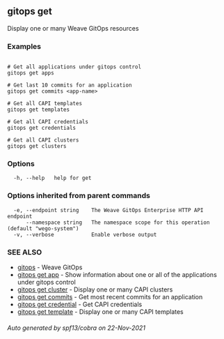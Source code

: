 ## gitops get

Display one or many Weave GitOps resources

### Examples

```

# Get all applications under gitops control
gitops get apps

# Get last 10 commits for an application
gitops get commits <app-name>

# Get all CAPI templates
gitops get templates

# Get all CAPI credentials
gitops get credentials

# Get all CAPI clusters
gitops get clusters
```

### Options

```
  -h, --help   help for get
```

### Options inherited from parent commands

```
  -e, --endpoint string    The Weave GitOps Enterprise HTTP API endpoint
      --namespace string   The namespace scope for this operation (default "wego-system")
  -v, --verbose            Enable verbose output
```

### SEE ALSO

* [gitops](gitops.md)	 - Weave GitOps
* [gitops get app](gitops_get_app.md)	 - Show information about one or all of the applications under gitops control
* [gitops get cluster](gitops_get_cluster.md)	 - Display one or many CAPI clusters
* [gitops get commits](gitops_get_commits.md)	 - Get most recent commits for an application
* [gitops get credential](gitops_get_credential.md)	 - Get CAPI credentials
* [gitops get template](gitops_get_template.md)	 - Display one or many CAPI templates

###### Auto generated by spf13/cobra on 22-Nov-2021
